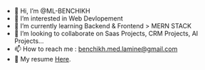 * 👋 Hi, I’m @ML-BENCHIKH
* 👀 I’m interested in Web Devlopement 
* 🌱 I’m currently learning Backend & Frontend > MERN STACK
* 💞️ I’m looking to collaborate on Saas Projects, CRM Projects, AI Projects... 
* 📫 How to reach me : benchikh.med.lamine@gmail.com
* 📝 My resume [Here](https://ml-benchikh.github.io/CV/).
